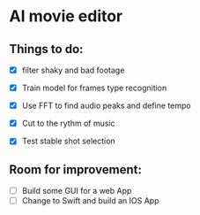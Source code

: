 # AI movie editor
## Things to do: 
- [x] filter shaky and bad footage 
- [x] Train model for frames type recognition 
- [x] Use FFT to find audio peaks and define tempo
- [x] Cut to the rythm of music
- [x] Test stable shot selection


## Room for improvement:
- [ ] Build some GUI for a web App
- [ ] Change to Swift and build an IOS App